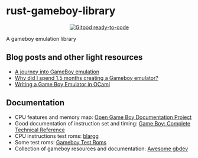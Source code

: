 # rust-gameboy-library

<p align="center">
  <a href="https://gitpod.io/from-referrer/">
    <img src="https://img.shields.io/badge/Gitpod-ready--to--code-908a85?logo=gitpod" alt="Gitpod ready-to-code" />
  </a>
</p>

A gameboy emulation library

## Blog posts and other light resources

- [A journey into GameBoy emulation](https://robertovaccari.com/blog/2020_09_26_gameboy/)
- [Why did I spend 1.5 months creating a Gameboy emulator?](https://blog.rekawek.eu/2017/02/09/coffee-gb/)
- [Writing a Game Boy Emulator in OCaml](https://linoscope.github.io/writing-a-game-boy-emulator-in-ocaml/)

## Documentation

- CPU features and memory map: [Open Game Boy Documentation Project](https://mgba-emu.github.io/gbdoc/#cpu)
- Good documentation of instruction set and timing: [Game Boy: Complete Technical Reference](https://gekkio.fi/files/gb-docs/gbctr.pdf)
- CPU instructions test roms: [blargg](https://github.com/retrio/gb-test-roms/tree/master/cpu_instrs)
- Some test roms: [Gameboy Test Roms](https://github.com/c-sp/gameboy-test-roms)
- Collection of gameboy resources and documentation: [Awesome gbdev](https://github.com/gbdev/awesome-gbdev)
